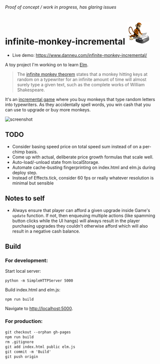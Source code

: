 *Proof of concept / work in progress, has glaring issues*

# infinite-monkey-incremental ![monkey](public/img/monkey.gif)

- Live demo: <https://www.danneu.com/infinite-monkey-incremental/>

A toy project I'm working on to learn [Elm](http://elm-lang.org/).

> The [infinite monkey theorem][theorem] states that a monkey hitting keys at
> random on a typewriter for an infinite amount of time will almost surely type a
> given text, such as the complete works of William Shakespeare.

It's an [incremental game][inc] where you buy monkeys that type random
letters into typewriters. As they accidentally spell words, you win cash
that you can use to upgrade or buy more monkeys.

![screenshot][screenshot]

[theorem]: https://en.wikipedia.org/wiki/Infinite_monkey_theorem
[inc]: https://en.wikipedia.org/wiki/Incremental_game
[screenshot]: https://dl.dropboxusercontent.com/spa/quq37nq1583x0lf/23ikl59z.png

## TODO

- Consider basing speed price on total speed sum instead of on a per-chimp basis.
- Come up with actual, deliberate price growth formulas that scale well.
- Auto-load/-unload state from localStorage.
- Automate cache-busting fingerprinting on index.html and elm.js during deploy step.
- Instead of Effects.tick, consider 60 fps or really whatever resolution is minimal but sensible

## Notes to self

- Always ensure that player can afford a given upgrade inside Game's
`update` function. If not, then enqueuing multiple actions (like spamming
button clicks while the UI hangs) will always result in the player purchasing
upgrades they couldn't otherwise afford which will also result in a negative
cash balance.

## Build

### For development:

Start local server:

    python -m SimpleHTTPServer 5000

Build index.html and elm.js:

    npm run build

Navigate to <http://localhost:5000>.

### For production:

    git checkout --orphan gh-pages
    npm run build
    rm .gitignore
    git add index.html public elm.js
    git commit -m 'Build'
    git push origin
